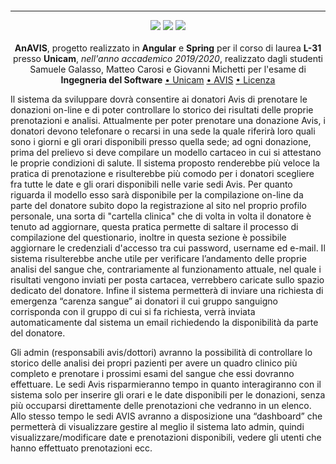 <p align="center">
  <img src="https://www.avis.it/wp-content/uploads/2018/08/avis-sos-magazine.jpg" style="max-width: 0%;">
</p>

---

<p align="center">
<img src="https://forthebadge.com/images/badges/made-with-java.svg"/>
  <img src="https://forthebadge.com/images/badges/60-percent-of-the-time-works-every-time.svg"/>
  <img src="https://forthebadge.com/images/badges/built-with-love.svg"/><br></br>
    <b>AnAVIS</b>, progetto realizzato in <b>Angular</b> e <b>Spring</b> per il corso di laurea <b>L-31</b> presso <b>Unicam</b>, <i>nell'anno accademico 2019/2020</i>, realizzato dagli studenti Samuele Galasso, Matteo Carosi e Giovanni Michetti per l'esame di <b>Ingegneria del Software</b>
<a href="https://www.unicam.it/">• Unicam</a>
<a href="https://avis.it">• AVIS</a>
<a href="https://it.wikipedia.org/wiki/Licenza_MIT">• Licenza</a>
</b></p>


Il sistema da sviluppare dovrà consentire ai donatori Avis di prenotare le donazioni on-line e di poter controllare lo storico dei risultati delle proprie prenotazioni e analisi.
Attualmente per poter prenotare una donazione Avis, i donatori devono telefonare o recarsi in una sede la quale riferirà loro quali sono i giorni e gli orari disponibili presso quella sede; ad ogni donazione, prima del prelievo si deve compilare un modello cartaceo in cui si attestano le proprie condizioni di salute.
Il sistema proposto renderebbe più veloce la pratica di prenotazione e risulterebbe più comodo per i donatori scegliere fra tutte le date e gli orari disponibili nelle varie sedi Avis. Per quanto riguarda il modello esso sarà disponibile per la compilazione on-line da parte del donatore subito dopo la registrazione al sito nel proprio profilo personale, una sorta di "cartella clinica" che di volta in volta il donatore è tenuto ad aggiornare, questa pratica permette di saltare il processo di compilazione del questionario, inoltre in questa sezione è possibile aggiornare le credenziali d'accesso tra cui password, username ed e-mail.
Il sistema risulterebbe anche utile per verificare l’andamento delle proprie analisi del sangue che, contrariamente al funzionamento attuale, nel quale i risultati vengono inviati per posta cartacea, verrebbero caricate sullo spazio dedicato del donatore. 
Infine il sistema permetterà di inviare una richiesta di emergenza “carenza sangue” ai donatori il cui gruppo sanguigno corrisponda con il gruppo di cui si fa richiesta, verrà inviata automaticamente dal sistema un email richiedendo la disponibilità da parte del donatore.

Gli admin (responsabili avis/dottori) avranno la possibilità di controllare lo storico delle analisi dei propri pazienti per avere un quadro clinico più completo e prenotare i prossimi esami del sangue che essi dovranno effettuare.
Le sedi Avis risparmieranno tempo in quanto interagiranno con il sistema solo per inserire gli orari e le date disponibili per le donazioni, senza più occuparsi direttamente delle prenotazioni che vedranno in un elenco. Allo stesso tempo le sedi AVIS avranno a disposizione una “dashboard” che permetterà di visualizzare gestire al meglio il sistema lato admin, quindi visualizzare/modificare date e prenotazioni disponibili, vedere gli utenti che hanno effettuato prenotazioni ecc.

